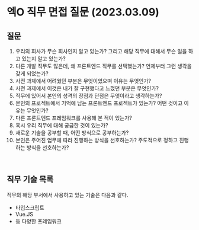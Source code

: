 # 엑O 직무 면접 질문 (2023.03.09)

## 질문
1. 우리의 회사가 무슨 회사인지 알고 있는가? 그리고 해당 직무에 대해서 무슨 일을 하고 있는지 알고 있는가?   
2. 다른 개발 직무도 많은데, 왜 프론트엔드 직무를 선택했는가? 언제부터 그런 생각을 갖게 되었는가?   
3. 사전 과제에서 어려웠던 부분은 무엇이었으며 이유는 무엇인가?   
4. 사전 과제에서 이것은 내가 잘 구현했다고 느꼈던 부분은 무엇인가?   
5. 직무에 있어서 본인의 성격의 장점과 단점은 무엇이라고 생각하는가?   
6. 본인의 프로젝트에서 기억에 남는 프론트엔드 프로젝트가 있는가? 어떤 것이고 이유는 무엇인가?   
7. 다른 프론트엔드 프레임워크를 사용해 본 적이 있는가?   
8. 혹시 우리 직무에 대해 궁금한 것이 있는가?   
9. 새로운 기술을 공부할 때, 어떤 방식으로 공부하는가?
10. 본인은 주어진 업무에 따라 진행하는 방식을 선호하는가? 주도적으로 정하고 진행하는 방식을 선호하는가?

<br/>

## 직무 기술 목록
직무의 해당 부서에서 사용하고 있는 기술은 다음과 같다.   

* 타입스크립트
* Vue.JS
* 등 다양한 프레임워크